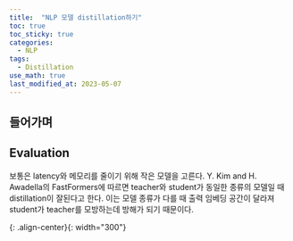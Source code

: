 ```yaml
---
title:  "NLP 모델 distillation하기"
toc: true
toc_sticky: true
categories:
  - NLP
tags:
  - Distillation
use_math: true
last_modified_at: 2023-05-07
---
```


## 들어가며


## Evaluation

보통은 latency와 메모리를 줄이기 위해 작은 모델을 고른다.
Y. Kim and H. Awadella의 FastFormers에 따르면 teacher와 student가 동일한 종류의 모델일 때 distillation이 잘된다고 한다.
이는 모델 종류가 다를 때 출력 임베딩 공간이 달라져 student가 teacher를 모방하는데 방해가 되기 때문이다.


{: .align-center}{: width="300"}
